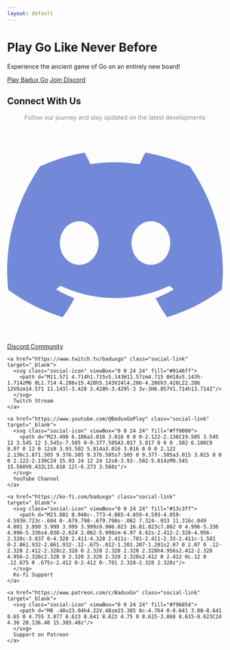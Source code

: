 ```yaml
---
layout: default
---
```


<div class="hero-section">
  <h1 class="hero-title">Play Go Like Never Before</h1>
  <p class="hero-subtitle">Experience the ancient game of Go on an entirely new board!</p>
  
  <div class="cta-buttons">
    <a href="http://baduxgo.com" class="cta-button cta-primary" target="_blank">Play Badux Go</a>
    <a href="https://discord.gg/99C5gcTcrw" class="cta-button cta-secondary" target="_blank">Join Discord</a>
  </div>
</div>

<div class="social-section">
  <h2 class="social-title">Connect With Us</h2>
  <p style="text-align: center; color: #7f8c8d;">Follow our journey and stay updated on the latest developments</p>
  
  <div class="social-links">
    <a href="https://discord.gg/99C5gcTcrw" class="social-link" target="_blank">
      <svg class="social-icon" viewBox="0 0 24 24" fill="#7289da">
        <path d="M20.317 4.37a19.791 19.791 0 0 0-4.885-1.515.074.074 0 0 0-.079.037c-.21.375-.444.864-.608 1.25a18.27 18.27 0 0 0-5.487 0 12.64 12.64 0 0 0-.617-1.25.077.077 0 0 0-.079-.037A19.736 19.736 0 0 0 3.677 4.37a.07.07 0 0 0-.032.027C.533 9.046-.32 13.58.099 18.057a.082.082 0 0 0 .031.057 19.9 19.9 0 0 0 5.993 3.03.078.078 0 0 0 .084-.028 14.09 14.09 0 0 0 1.226-1.994.076.076 0 0 0-.041-.106 13.107 13.107 0 0 1-1.872-.892.077.077 0 0 1-.008-.128 10.2 10.2 0 0 0 .372-.292.074.074 0 0 1 .077-.01c3.928 1.793 8.18 1.793 12.062 0a.074.074 0 0 1 .078.01c.12.098.246.198.373.292a.077.077 0 0 1-.006.127 12.299 12.299 0 0 1-1.873.892.077.077 0 0 0-.041.107c.36.698.772 1.362 1.225 1.993a.076.076 0 0 0 .084.028 19.839 19.839 0 0 0 6.002-3.03.077.077 0 0 0 .032-.054c.5-5.177-.838-9.674-3.549-13.66a.061.061 0 0 0-.031-.03zM8.02 15.33c-1.183 0-2.157-1.085-2.157-2.419 0-1.333.956-2.419 2.157-2.419 1.21 0 2.176 1.096 2.157 2.42 0 1.333-.956 2.418-2.157 2.418zm7.975 0c-1.183 0-2.157-1.085-2.157-2.419 0-1.333.955-2.419 2.157-2.419 1.21 0 2.176 1.096 2.157 2.42 0 1.333-.946 2.418-2.157 2.418z"/>
      </svg>
      Discord Community
    </a>
    
    <a href="https://www.twitch.tv/baduxgo" class="social-link" target="_blank">
      <svg class="social-icon" viewBox="0 0 24 24" fill="#9146ff">
        <path d="M11.571 4.714h1.715v5.143H11.57zm4.715 0H18v5.143h-1.714zM6 0L1.714 4.286v15.428h5.143V24l4.286-4.286h3.428L22.286 12V0zm14.571 11.143l-3.428 3.428h-3.429l-3 3v-3H6.857V1.714h13.714Z"/>
      </svg>
      Twitch Stream
    </a>
    
    <a href="https://www.youtube.com/@BaduxGoPlay" class="social-link" target="_blank">
      <svg class="social-icon" viewBox="0 0 24 24" fill="#ff0000">
        <path d="M23.498 6.186a3.016 3.016 0 0 0-2.122-2.136C19.505 3.545 12 3.545 12 3.545s-7.505 0-9.377.505A3.017 3.017 0 0 0 .502 6.186C0 8.07 0 12 0 12s0 3.93.502 5.814a3.016 3.016 0 0 0 2.122 2.136c1.871.505 9.376.505 9.376.505s7.505 0 9.377-.505a3.015 3.015 0 0 0 2.122-2.136C24 15.93 24 12 24 12s0-3.93-.502-5.814zM9.545 15.568V8.432L15.818 12l-6.273 3.568z"/>
      </svg>
      YouTube Channel
    </a>
    
    <a href="https://ko-fi.com/baduxgo" class="social-link" target="_blank">
      <svg class="social-icon" viewBox="0 0 24 24" fill="#13c3ff">
        <path d="M23.881 8.948c-.773-4.085-4.859-4.593-4.859-4.593H.723c-.604 0-.679.798-.679.798s-.082 7.324-.033 11.316c.049 4.001 3.999 3.999 3.999 3.999s9.906.023 16.81.023c7.862 0 4.996-5.336 4.996-5.336s4.038-2.624 2.062-5.998zm-6.97 6.62s-2.412-2.328-4.956-2.328c-3.837 0-4.328 2.411-4.328 2.411s-.781-2.411-2.33-2.411c-1.581 0-2.861.932-2.861.932-.12-.675-.012-1.201.207-1.201s2.07 0 2.07 0 .12-2.328 2.412-2.328c2.328 0 2.328 2.328 2.328 2.328h4.956s2.412-2.328 4.956-2.328c2.328 0 2.328 2.328 2.328 2.328s2.412 0 2.412 0c.12 0 .12.675 0 .675s-2.412 0-2.412 0-.781 2.328-2.328 2.328z"/>
      </svg>
      Ko-fi Support
    </a>

    <a href="https://www.patreon.com/c/BaduxGo" class="social-link" target="_blank">
      <svg class="social-icon" viewBox="0 0 24 24" fill="#f96854">
        <path d="M0 .48v23.04h4.22V.48zm15.385 0c-4.764 0-8.641 3.88-8.641 8.65 0 4.755 3.877 8.623 8.641 8.623 4.75 0 8.615-3.868 8.615-8.623C24 4.36 20.136.48 15.385.48z"/>
      </svg>
      Support on Patreon
    </a>
  </div>
</div>

